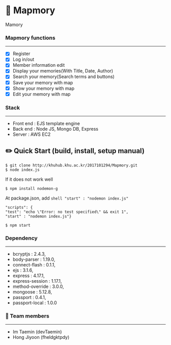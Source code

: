 # 📒 Mapmory

Mamory 

### Mapmory functions
-----------------
- [x] Register
- [x] Log in/out
- [x] Member information edit
- [x] Display your memories(With Title, Date, Author)
- [x] Search your memory(Search terms and buttons)
- [x] Save your memory with map
- [x] Show your memory with map
- [x] Edit your memory with map

### Stack
-----------------
+ Front end : EJS template engine
+ Back end : Node JS, Mongo DB, Express
+ Server : AWS EC2

## ✏️ Quick Start (build, install, setup manual)

    $ git clone http://khuhub.khu.ac.kr/2017101294/Mapmory.git
    $ node index.js

If it does not work well

    $ npm install nodemon-g

At package.json, add ```shell "start" : "nodemon index.js" ```
    
    "scripts": {
    "test": "echo \"Error: no test specified\" && exit 1",
    "start" : "nodemon index.js"}

    $ npm start

### Dependency
-----------------

+ bcryptjs : 2.4.3,
+ body-parser : 1.19.0,
+ connect-flash : 0.1.1,
+ ejs : 3.1.6,
+ express : 4.17.1,
+ express-session : 1.17.1,
+ method-override : 3.0.0,
+ mongoose : 5.12.8,
+ passport : 0.4.1,
+ passport-local : 1.0.0

### 👬 Team members
-----------------
+ Im Taemin (devTaemin)
+ Hong Jiyoon (fheldgktpdy)